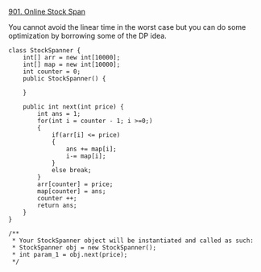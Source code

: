 [901. Online Stock Span](https://leetcode.com/problems/online-stock-span/)

You cannot avoid the linear time in the worst case but you can do some optimization by borrowing some of the DP idea.

```
class StockSpanner {
    int[] arr = new int[10000];
    int[] map = new int[10000];
    int counter = 0;
    public StockSpanner() {
        
    }
    
    public int next(int price) {
        int ans = 1;
        for(int i = counter - 1; i >=0;)
        {
            if(arr[i] <= price)
            {
                ans += map[i];
                i-= map[i];
            }
            else break;
        }
        arr[counter] = price;
        map[counter] = ans;
        counter ++;
        return ans;
    }
}

/**
 * Your StockSpanner object will be instantiated and called as such:
 * StockSpanner obj = new StockSpanner();
 * int param_1 = obj.next(price);
 */
```
